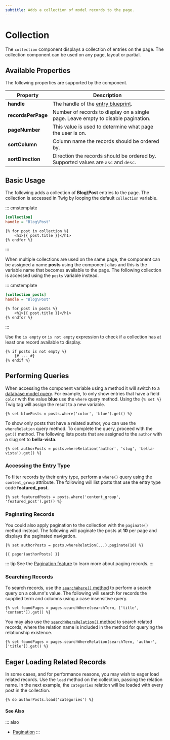 ```yaml
---
subtitle: Adds a collection of model records to the page.
---
```

# Collection

The `collection` component displays a collection of entries on the page. The collection component can be used on any page, layout or partial.

## Available Properties

The following properties are supported by the component.

Property | Description
-------- | -------------
**handle** | The handle of the [entry blueprint](../tailor/blueprints.md).
**recordsPerPage** | Number of records to display on a single page. Leave empty to disable pagination.
**pageNumber** | This value is used to determine what page the user is on.
**sortColumn** | Column name the records should be ordered by.
**sortDirection** | Direction the records should be ordered by. Supported values are `asc` and `desc`.

## Basic Usage

The following adds a collection of **Blog\Post** entries to the page. The collection is accessed in Twig by looping the default `collection` variable.

::: cmstemplate
```ini
[collection]
handle = "Blog\Post"
```
```twig
{% for post in collection %}
    <h1>{{ post.title }}</h1>
{% endfor %}
```
:::

When multiple collections are used on the same page, the component can be assigned a name **posts** using the component alias and this is the variable name that becomes available to the page. The following collection is accessed using the `posts` variable instead.

::: cmstemplate
```ini
[collection posts]
handle = "Blog\Post"
```
```twig
{% for post in posts %}
    <h1>{{ post.title }}</h1>
{% endfor %}
```
:::

Use the `is empty` or `is not empty` expression to check if a collection has at least one record available to display.

```twig
{% if posts is not empty %}
    {# ... #}
{% endif %}
```

## Performing Queries

When accessing the component variable using a method it will switch to a [database model query](../../extend/database/query.md). For example, to only show entries that have a field `color` with the value **blue** use the `where` query method. Using the `{% set %}` Twig tag will assign the result to a new variable.

```twig
{% set bluePosts = posts.where('color', 'blue').get() %}
```

To show only posts that have a related author, you can use the `whereRelation` query method. To complete the query, proceed with the `get()` method. The following lists posts that are assigned to the `author` with a slug set to **bella-vista**.

```twig
{% set authorPosts = posts.whereRelation('author', 'slug', 'bella-vista').get() %}
```

### Accessing the Entry Type

To filter records by their entry type, perform a `where()` query using the `content_group` attribute. The following will list posts that use the entry type code **featured_post**.

```twig
{% set featuredPosts = posts.where('content_group', 'featured_post').get() %}
```

### Paginating Records

You could also apply pagination to the collection with the `paginate()` method instead. The following will paginate the posts at **10** per page and displays the paginated navigation.

```twig
{% set authorPosts = posts.whereRelation(...).paginate(10) %}

{{ pager(authorPosts) }}
```

::: tip
See the [Pagination feature](../features/pagination.md) to learn more about paging records.
:::

### Searching Records

To search records, use the [`searchWhere()` method](../../extend/database/query.md) to perform a search query on a column's value. The following will search for records the supplied term and columns using a case insensitive query.

```twig
{% set foundPages = pages.searchWhere(searchTerm, ['title', 'content']).get() %}
```

You may also use the [`searchWhereRelation()` method](../../extend/database/relations.md) to search related records, where the relation name is included in the method for querying the relationship existence.

```twig
{% set foundPages = pages.searchWhereRelation(searchTerm, 'author', ['title']).get() %}
```

## Eager Loading Related Records

In some cases, and for performance reasons, you may wish to eager load related records. Use the `load` method on the collection, passing the relation name. In the next example, the `categories` relation will be loaded with every post in the collection.

```twig
{% do authorPosts.load('categories') %}
```

#### See Also

::: also
* [Pagination](../features/pagination.md)
:::
